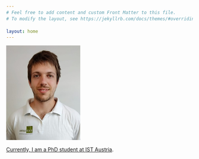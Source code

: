 ```yaml
---
# Feel free to add content and custom Front Matter to this file.
# To modify the layout, see https://jekyllrb.com/docs/themes/#overriding-theme-defaults

layout: home
---
```


<a href="https://saona-raimundo.github.io/">
<img src="me.jpg" 
	class="galleryItem"
	width=200px>

Currently, I am a PhD student at [IST Austria](https://ist.ac.at/en/home/). 